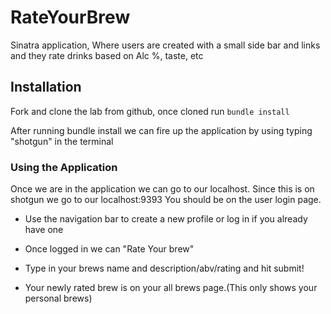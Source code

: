 # RateYourBrew
Sinatra application, Where users are created with a small side bar and links and they rate drinks based on Alc %, taste, etc

## Installation
Fork and clone the lab from github, once cloned run
 ``` bundle install ```

 After running bundle install we can fire up the application by using typing
 "shotgun" in the terminal


 ### Using the Application
Once we are in the application we can go to our localhost. Since this is on shotgun we go to our localhost:9393 You should be on the user login page.

- Use the navigation bar to create a new profile or log in if you already have one

- Once logged in we can "Rate Your brew" 

- Type in your brews name and description/abv/rating and hit submit!

- Your newly rated brew is on your all brews page.(This only shows your personal brews)



